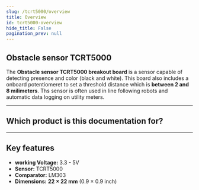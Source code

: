 ```yaml
---
slug: /tcrt5000/overview
title: Overview
id: tcrt5000-overview 
hide_title: False
pagination_prev: null
---
```


## Obstacle sensor TCRT5000

The **Obstacle sensor TCRT5000 breakout board** is a sensor capable of detecting presence and color (black and white). This board also includes a onboard potentiomeret to set a threshold distance which is **between 2 and 8 milimeters**. Ths sensor is often used in line following robots and automatic data logging on utility meters.

<CenteredImage src="/img/tcrt5000/333012.jpg" alt="TCRT5000 sensor board" caption="TCRT5000 sensor board"/>

---

## Which product is this documentation for?

<QuickLink 
  title="Obstacle sensor TCRT5000 breakout" 
  description="333012"
  url="https://soldered.com/product/obstacle-sensor-tcrt5000-breakout/"
  image="/img/tcrt5000/333012.jpg" 
/>

---

## Key features
- **working Voltage:** 3.3 - 5V
- **Sensor:** TCRT5000
- **Comparator:** LM303
- **Dimensions:** **22 × 22 mm** (0.9 × 0.9 inch)